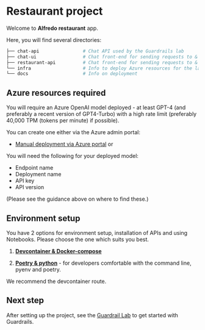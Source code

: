 #  Restaurant project

Welcome to **Alfredo restaurant** app.

Here, you will find several directories: 

```bash 
├── chat-api                # Chat API used by the Guardrails lab 
├── chat-ui                 # Chat front-end for sending requests to & seeing results from the Chat API
├── restaurant-api          # Chat front-end for sending requests to & seeing results from the Chat API
└── infra                   # Info to deploy Azure resources for the lab 
└── docs                    # Info on deployment 
```

## Azure resources required

You will require an Azure OpenAI model deployed - at least GPT-4 (and preferably a recent version of GPT4-Turbo)
with a high rate limit (preferably 40,000 TPM (tokens per minute)  if possible).

You can create one either via the Azure admin portal: 
- [Manual deployment via Azure portal](infra/manual-deployment-in-azure-portal.md) or 

You will need the following for your deployed model: 
- Endpoint name 
- Deployment name 
- API key 
- API version 

(Please see the guidance above on where to find these.)


## Environment setup

You have 2 options for environment setup, installation of APIs and using Notebooks. Please choose the one which suits you best.

1. [**Devcontainer & Docker-compose**](docs/environment-setup-devcontainer.md) 

2. [**Poetry & python**](docs/environment-setup-local-virtualenv.md) - for developers comfortable with the command line, pyenv and poetry.

We recommend the devcontainer route.

## Next step

After setting up the project, see the [Guardrail Lab](/guardrail-lab/00-Start-Here/README.md) to get started with Guardrails.
